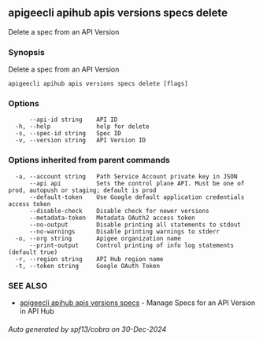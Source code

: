 ## apigeecli apihub apis versions specs delete

Delete a spec from an API Version

### Synopsis

Delete a spec from an API Version

```
apigeecli apihub apis versions specs delete [flags]
```

### Options

```
      --api-id string    API ID
  -h, --help             help for delete
  -s, --spec-id string   Spec ID
  -v, --version string   API Version ID
```

### Options inherited from parent commands

```
  -a, --account string   Path Service Account private key in JSON
      --api api          Sets the control plane API. Must be one of prod, autopush or staging; default is prod
      --default-token    Use Google default application credentials access token
      --disable-check    Disable check for newer versions
      --metadata-token   Metadata OAuth2 access token
      --no-output        Disable printing all statements to stdout
      --no-warnings      Disable printing warnings to stderr
  -o, --org string       Apigee organization name
      --print-output     Control printing of info log statements (default true)
  -r, --region string    API Hub region name
  -t, --token string     Google OAuth Token
```

### SEE ALSO

* [apigeecli apihub apis versions specs](apigeecli_apihub_apis_versions_specs.md)	 - Manage Specs for an API Version in API Hub

###### Auto generated by spf13/cobra on 30-Dec-2024
